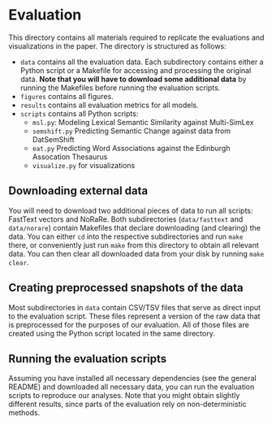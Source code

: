 # Evaluation

This directory contains all materials required to replicate the evaluations and visualizations in the paper. The directory is structured as follows:
* `data` contains all the evaluation data. Each subdirectory contains either a Python script or a Makefile for accessing and processing the original data. **Note that you will have to download some additional data** by running the Makefiles before running the evaluation scripts.
* `figures` contains all figures.
* `results` contains all evaluation metrics for all models.
* `scripts` contains all Python scripts:
  * `msl.py`: Modeling Lexical Semantic Similarity against Multi-SimLex
  * `semshift.py` Predicting Semantic Change against data from DatSemShift
  * `eat.py` Predicting Word Associations against the Edinburgh Assocation Thesaurus
  * `visualize.py` for visualizations
 
## Downloading external data

You will need to download two additional pieces of data to run all scripts: FastText vectors and NoRaRe. Both subdirectories (`data/fasttext` and `data/norare`) contain Makefiles that declare downloading (and clearing) the data. You can either `cd` into the respective subdirectories and run `make` there, or conveniently just run `make` from this directory to obtain all relevant data. You can then clear all downloaded data from your disk by running `make clear`.

## Creating preprocessed snapshots of the data

Most subdirectories in `data` contain CSV/TSV files that serve as direct input to the evaluation script. These files represent a version of the raw data that is preprocessed for the purposes of our evaluation. All of those files are created using the Python script located in the same directory.

## Running the evaluation scripts

Assuming you have installed all necessary dependencies (see the general README) and downloaded all necessary data, you can run the evaluation scripts to reproduce our analyses. Note that you might obtain slightly different results, since parts of the evaluation rely on non-deterministic methods.
